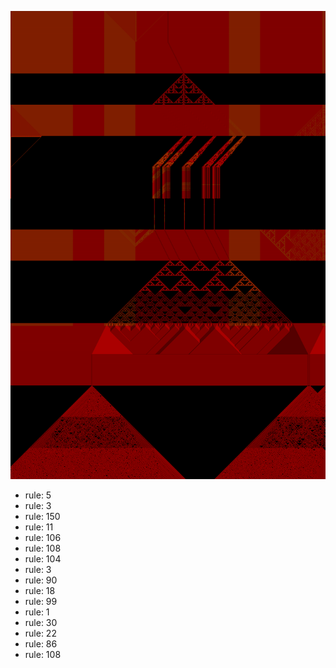 ![photo](./output.png) 
 * rule: 5
* rule: 3
* rule: 150
* rule: 11
* rule: 106
* rule: 108
* rule: 104
* rule: 3
* rule: 90
* rule: 18
* rule: 99
* rule: 1
* rule: 30
* rule: 22
* rule: 86
* rule: 108
